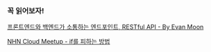 ###  꼭 읽어보자!


[프론트엔드와 백엔드가 소통하는 엔드포인트, RESTful API - By Evan Moon](https://evan-moon.github.io/2020/04/07/about-restful-api/)

[NHN Cloud Meetup - if를 피하는 방법](https://meetup.toast.com/posts/94)

